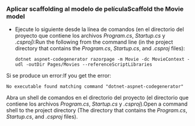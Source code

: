 <a name="scaffold"></a>
### <a name="scaffold-the-movie-model"></a><span data-ttu-id="324f4-101">Aplicar scaffolding al modelo de película</span><span class="sxs-lookup"><span data-stu-id="324f4-101">Scaffold the Movie model</span></span>

* <span data-ttu-id="324f4-102">Ejecute lo siguiente desde la línea de comandos (en el directorio del proyecto que contiene los archivos *Program.cs*, *Startup.cs* y *.csproj*):</span><span class="sxs-lookup"><span data-stu-id="324f4-102">Run the following from the command line (in the project directory that contains the *Program.cs*, *Startup.cs*, and *.csproj* files):</span></span>

  ```console
  dotnet aspnet-codegenerator razorpage -m Movie -dc MovieContext -udl -outDir Pages/Movies --referenceScriptLibraries
  ```

<span data-ttu-id="324f4-103">Si se produce un error:</span><span class="sxs-lookup"><span data-stu-id="324f4-103">If you get the error:</span></span>
  ```
No executable found matching command "dotnet-aspnet-codegenerator"
  ```

<span data-ttu-id="324f4-104">Abra un shell de comandos en el directorio del proyecto (el directorio que contiene los archivos *Program.cs*, *Startup.cs* y *.csproj*).</span><span class="sxs-lookup"><span data-stu-id="324f4-104">Open a command shell to the project directory (The directory that contains the *Program.cs*, *Startup.cs*, and *.csproj* files).</span></span>
